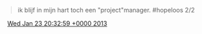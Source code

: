 > ik blijf in mijn hart toch een "project"manager\. \#hopeloos 2/2

<img src="../../media/tweet.ico" width="12" /> [Wed Jan 23 20:32:59 +0000 2013](https://twitter.com/DromerDenker/status/294180951926386690)